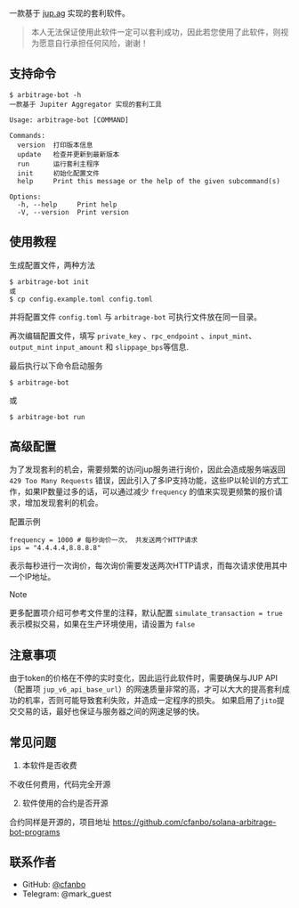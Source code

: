 一款基于 [jup.ag](https://jup.ag/) 实现的套利软件。

> 本人无法保证使用此软件一定可以套利成功，因此若您使用了此软件，则视为愿意自行承担任何风险，谢谢！

## 支持命令

```shell
$ arbitrage-bot -h
一款基于 Jupiter Aggregator 实现的套利工具

Usage: arbitrage-bot [COMMAND]

Commands:
  version  打印版本信息
  update   检查并更新到最新版本
  run      运行套利主程序
  init     初始化配置文件
  help     Print this message or the help of the given subcommand(s)

Options:
  -h, --help     Print help
  -V, --version  Print version
```

## 使用教程

生成配置文件，两种方法

```shell
$ arbitrage-bot init
或
$ cp config.example.toml config.toml
```

并将配置文件 `config.toml` 与 `arbitrage-bot` 可执行文件放在同一目录。

再次编辑配置文件，填写 `private_key` 、`rpc_endpoint`
、`input_mint`、`output_mint` `input_amount` 和 `slippage_bps`等信息.

最后执行以下命令启动服务

```shell
$ arbitrage-bot
```

或

```shell
$ arbitrage-bot run
```

## 高级配置

为了发现套利的机会，需要频繁的访问jup服务进行询价，因此会造成服务端返回 `429 Too Many Requests` 错误，因此引入了多IP支持功能，这些IP以轮训的方式工作，如果IP数量过多的话，可以通过减少 `frequency` 的值来实现更频繁的报价请求，增加发现套利的机会。

配置示例

```
frequency = 1000 # 每秒询价一次， 共发送两个HTTP请求
ips = "4.4.4.4,8.8.8.8"
```

表示每秒进行一次询价，每次询价需要发送两次HTTP请求，而每次请求使用其中一个IP地址。


> [!NOTE]
> 更多配置项介绍可参考文件里的注释，默认配置 `simulate_transaction = true` 表示模拟交易，如果在生产环境使用，请设置为 `false`

## 注意事项

由于token的价格在不停的实时变化，因此运行此软件时，需要确保与JUP API（配置项
`jup_v6_api_base_url`）的网速质量非常的高，才可以大大的提高套利成功的机率，否则可能导致套利失败，并造成一定程序的损失。
如果启用了`jito`提交交易的话，最好也保证与服务器之间的网速足够的快。

## 常见问题

1. 本软件是否收费

不收任何费用，代码完全开源

2. 软件使用的合约是否开源

合约同样是开源的，项目地址 https://github.com/cfanbo/solana-arbitrage-bot-programs



## 联系作者

- GitHub: [@cfanbo](https://github.com/cfanbo)
- Telegram: @mark_guest
